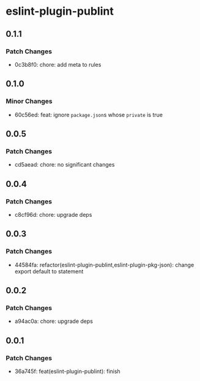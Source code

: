 # eslint-plugin-publint

## 0.1.1

### Patch Changes

- 0c3b8f0: chore: add meta to rules

## 0.1.0

### Minor Changes

- 60c56ed: feat: ignore `package.json`s whose `private` is true

## 0.0.5

### Patch Changes

- cd5aead: chore: no significant changes

## 0.0.4

### Patch Changes

- c8cf96d: chore: upgrade deps

## 0.0.3

### Patch Changes

- 44584fa: refactor(eslint-plugin-publint,eslint-plugin-pkg-json): change export default to statement

## 0.0.2

### Patch Changes

- a94ac0a: chore: upgrade deps

## 0.0.1

### Patch Changes

- 36a745f: feat(eslint-plugin-publint): finish
